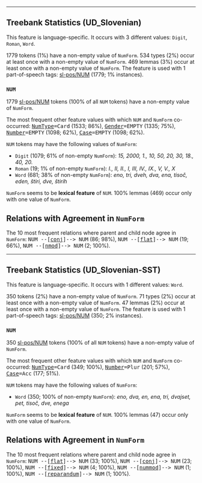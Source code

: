 

--------------------------------------------------------------------------------

## Treebank Statistics (UD_Slovenian)

This feature is language-specific.
It occurs with 3 different values: `Digit`, `Roman`, `Word`.

1779 tokens (1%) have a non-empty value of `NumForm`.
534 types (2%) occur at least once with a non-empty value of `NumForm`.
469 lemmas (3%) occur at least once with a non-empty value of `NumForm`.
The feature is used with 1 part-of-speech tags: [sl-pos/NUM]() (1779; 1% instances).

### `NUM`

1779 [sl-pos/NUM]() tokens (100% of all `NUM` tokens) have a non-empty value of `NumForm`.

The most frequent other feature values with which `NUM` and `NumForm` co-occurred: <tt><a href="NumType.html">NumType</a>=Card</tt> (1533; 86%), <tt><a href="Gender.html">Gender</a>=EMPTY</tt> (1335; 75%), <tt><a href="Number.html">Number</a>=EMPTY</tt> (1098; 62%), <tt><a href="Case.html">Case</a>=EMPTY</tt> (1098; 62%).

`NUM` tokens may have the following values of `NumForm`:

* `Digit` (1079; 61% of non-empty `NumForm`): <em>15, 2000, 1., 10, 50, 20, 30, 18., 40, 20.</em>
* `Roman` (19; 1% of non-empty `NumForm`): <em>I., II, II., I, III, IV., IX., V, V., X</em>
* `Word` (681; 38% of non-empty `NumForm`): <em>eno, tri, dveh, dva, ena, tisoč, eden, štiri, dve, štirih</em>

`NumForm` seems to be **lexical feature** of `NUM`. 100% lemmas (469) occur only with one value of `NumForm`.

## Relations with Agreement in `NumForm`

The 10 most frequent relations where parent and child node agree in `NumForm`:
<tt>NUM --[<a href="../dep/conj.html">conj</a>]--> NUM</tt> (86; 98%),
<tt>NUM --[<a href="../dep/flat.html">flat</a>]--> NUM</tt> (19; 66%),
<tt>NUM --[<a href="../dep/nmod.html">nmod</a>]--> NUM</tt> (2; 100%).



--------------------------------------------------------------------------------

## Treebank Statistics (UD_Slovenian-SST)

This feature is language-specific.
It occurs with 1 different values: `Word`.

350 tokens (2%) have a non-empty value of `NumForm`.
71 types (2%) occur at least once with a non-empty value of `NumForm`.
47 lemmas (2%) occur at least once with a non-empty value of `NumForm`.
The feature is used with 1 part-of-speech tags: [sl-pos/NUM]() (350; 2% instances).

### `NUM`

350 [sl-pos/NUM]() tokens (100% of all `NUM` tokens) have a non-empty value of `NumForm`.

The most frequent other feature values with which `NUM` and `NumForm` co-occurred: <tt><a href="NumType.html">NumType</a>=Card</tt> (349; 100%), <tt><a href="Number.html">Number</a>=Plur</tt> (201; 57%), <tt><a href="Case.html">Case</a>=Acc</tt> (177; 51%).

`NUM` tokens may have the following values of `NumForm`:

* `Word` (350; 100% of non-empty `NumForm`): <em>eno, dva, en, ena, tri, dvajset, pet, tisoč, dve, enega</em>

`NumForm` seems to be **lexical feature** of `NUM`. 100% lemmas (47) occur only with one value of `NumForm`.

## Relations with Agreement in `NumForm`

The 10 most frequent relations where parent and child node agree in `NumForm`:
<tt>NUM --[<a href="../dep/flat.html">flat</a>]--> NUM</tt> (33; 100%),
<tt>NUM --[<a href="../dep/conj.html">conj</a>]--> NUM</tt> (23; 100%),
<tt>NUM --[<a href="../dep/fixed.html">fixed</a>]--> NUM</tt> (4; 100%),
<tt>NUM --[<a href="../dep/nummod.html">nummod</a>]--> NUM</tt> (1; 100%),
<tt>NUM --[<a href="../dep/reparandum.html">reparandum</a>]--> NUM</tt> (1; 100%).

